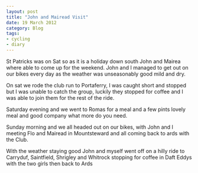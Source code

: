 ```yaml
---
layout: post
title: "John and Mairead Visit"
date: 19 March 2012 
category: Blog
tags:
- cycling
- diary
---
```


<p>St Patricks was on Sat so as it is a holiday down south John and Mairea where able to come up for the weekend. John and I managed to get out on our bikes every day as the weather was unseasonably good mild and dry.</p>

<p> On sat we rode the club run to Portaferry, I was caught short and stopped but I was unable to catch the group, luckily they stopped for coffee and I was able to join them for the rest of the ride. </p>

<p> Saturday evening and we went to Romas for a meal and a few pints lovely meal and good company what more do you need.</p>

<p> Sunday morning and we all headed out on our bikes, with John and I meeting Flo and Mairead in Mountsteward and all coming back to ards with the Club.</p>

<p>With the weather staying good John and myself went off on a hilly ride to Carryduf, Saintfield, Shrigley and  Whitrock stopping for coffee in Daft Eddys with the two girls then back to Ards</p>
